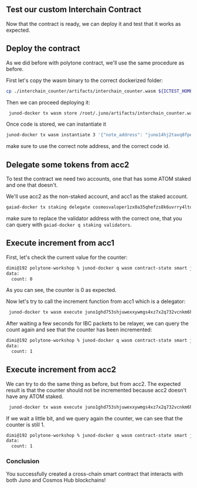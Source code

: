 ## Test our custom Interchain Contract

Now that the contract is ready, we can deploy it and test that it works as expected.

## Deploy the contract

As we did before with polytone contract, we'll use the same procedure as before.

First let's copy the wasm binary to the correct dockerized folder:

```bash
cp ./interchain_counter/artifacts/interchain_counter.wasm ${ICTEST_HOME}/homedirs/.juno/artifacts
```

Then we can proceed deploying it:

```bash
 junod-docker tx wasm store /root/.juno/artifacts/interchain_counter.wasm --from acc1
```

Once code is stored, we can instantiate it

```bash
junod-docker tx wasm instantiate 3 '{"note_address": "juno14hj2tavq8fpesdwxxcu44rty3hh90vhujrvcmstl4zr3txmfvw9skjuwg8", "count": 0}' --label "interchain_counter" --no-admin --from acc1
```

make sure to use the correct note address, and the correct code id.

## Delegate some tokens from acc2

To test the contract we need two accounts, one that has some ATOM staked and one that doesn't.

We'll use acc2 as the non-staked account, and acc1 as the staked account.

```bash
gaiad-docker tx staking delegate cosmosvaloper1zx0a35qhefzs8k6uvrry4ltqvnz5jcgwvra480 10uatomx --from acc1 --gas auto --gas-prices 1uatomx --gas-adjustment 2
```

make sure to replace the validator address with the correct one, that you can query with `gaiad-docker q staking validators`.

## Execute increment from acc1

First, let's check the current value for the counter:

```bash
dimi@192 polytone-workshop % junod-docker q wasm contract-state smart juno1ghd753shjuwexxywmgs4xz7x2q732vcnkm6h2pyv9s6ah3hylvrq722sry '{"get_count":{}}'
data:
  count: 0
```

As you can see, the counter is 0 as expected.

Now let's try to call the increment function from acc1 which is a delegator:

```bash
 junod-docker tx wasm execute juno1ghd753shjuwexxywmgs4xz7x2q732vcnkm6h2pyv9s6ah3hylvrq722sry '{"increment":{}}' --from acc2
```

After waiting a few seconds for IBC packets to be relayer, we can query the count again and see that the counter has been incremented:

```bash
dimi@192 polytone-workshop % junod-docker q wasm contract-state smart juno1ghd753shjuwexxywmgs4xz7x2q732vcnkm6h2pyv9s6ah3hylvrq722sry '{"get_count":{}}'
data:
  count: 1
```

## Execute increment from acc2

We can try to do the same thing as before, but from acc2. The expected result is that the counter should not be incremented because acc2 doesn't have any ATOM staked.

```bash
 junod-docker tx wasm execute juno1ghd753shjuwexxywmgs4xz7x2q732vcnkm6h2pyv9s6ah3hylvrq722sry '{"increment":{}}' --from acc2
```

If we wait a little bit, and we query again the counter, we can see that the counter is still 1.

```bash
dimi@192 polytone-workshop % junod-docker q wasm contract-state smart juno1ghd753shjuwexxywmgs4xz7x2q732vcnkm6h2pyv9s6ah3hylvrq722sry '{"get_count":{}}'
data:
  count: 1
```

### Conclusion

You successfully created a cross-chain smart contract that interacts with both Juno and Cosmos Hub blockchains!

